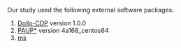 Our study used the following external software packages.

1. [Dollo-CDP](https://github.com/molloy-lab/Dollo-CDP) version 1.0.0
2. [PAUP*](https://paup.phylosolutions.com) version 4a168_centos64
3. [ms](https://uchicago.box.com/s/l3e5uf13tikfjm7e1il1eujitlsjdx13)

